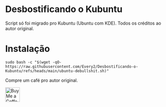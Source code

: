 # Desbostificando o Kubuntu

Script só foi migrado pro Kubuntu (Ubuntu com KDE). Todos os créditos ao autor original. 

# Instalação

`sudo bash -c "$(wget -qO- https://raw.githubusercontent.com/Every2/Desbostificando-o-Kubuntu/refs/heads/main/ubuntu-debullshit.sh)"`


Compre um café pro autor original.

<a href='https://ko-fi.com/polkaulfield' target='_blank'><img height='35' style='border:0px;height:46px;' src='https://az743702.vo.msecnd.net/cdn/kofi3.png?v=0' border='0' alt='Buy Me a Coffee at ko-fi.com' />
